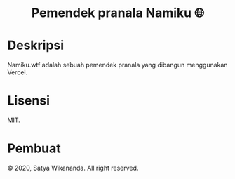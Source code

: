 <h1 align="center">Pemendek pranala Namiku 🌐</h1>

# Deskripsi
Namiku.wtf adalah sebuah pemendek pranala yang dibangun menggunakan Vercel.

# Lisensi
MIT.

# Pembuat
&copy; 2020, Satya Wikananda. All right reserved.